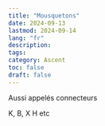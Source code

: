 ```yaml
---
title: "Mousquetons"
date: 2024-09-13
lastmod: 2024-09-14
lang: "fr"
description:
tags:
category: Ascent
toc: false
draft: false
---
```


Aussi appelés connecteurs

K, B, X H etc
